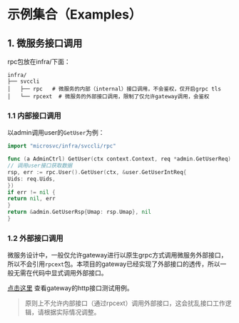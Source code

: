 # 示例集合（Examples）

## 1. 微服务接口调用

rpc包放在infra/下面：

```shell
infra/
├── svccli
│   ├── rpc   # 微服务的内部（internal）接口调用，不会鉴权，仅开启grpc tls
│   └── rpcext  # 微服务的外部接口调用，限制了仅允许gateway调用，会鉴权
```

### 1.1 内部接口调用

以admin调用user的`GetUser`为例：

```go
import "microsvc/infra/svccli/rpc"

func (a AdminCtrl) GetUser(ctx context.Context, req *admin.GetUserReq) (*admin.GetUserRsp, error) {
// 调用user接口获取数据
rsp, err := rpc.User().GetUser(ctx, &user.GetUserIntReq{
Uids: req.Uids,
})
if err != nil {
return nil, err
}
return &admin.GetUserRsp{Umap: rsp.Umap}, nil
}
```

### 1.2 外部接口调用

微服务设计中，一般仅允许gateway进行以原生grpc方式调用微服务外部接口，所以不会引用`rpcext`包。本项目的gateway已经实现了外部接口的透传，所以一般无需在代码中显式调用外部接口。

[点击这里](./test/gateway/apitest_passed.http) 查看gateway的http接口测试用例。

>原则上不允许内部接口（通过rpcext）调用外部接口，这会扰乱接口工作逻辑，请根据实际情况调整。